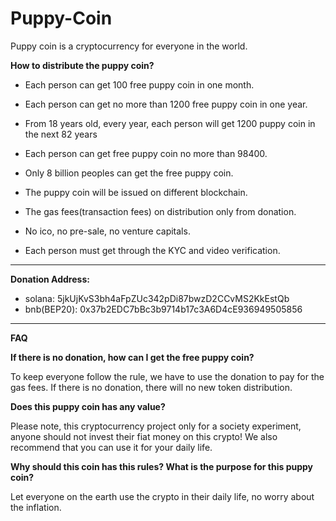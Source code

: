 # Puppy-Coin
Puppy coin is a cryptocurrency for everyone in the world.

**How to distribute the puppy coin?**

* Each person can get 100 free puppy coin in one month.

* Each person can get no more than 1200 free puppy coin in one year.

* From 18 years old, every year, each person will get 1200 puppy coin in the next 82 years 

* Each person can get free puppy coin no more than 98400.

* Only 8 billion peoples can get the free puppy coin.

* The puppy coin will be issued on different blockchain.

* The gas fees(transaction fees) on distribution only from donation.

* No ico, no pre-sale, no venture capitals.

* Each person must get through the KYC and video verification.




* * *

**Donation Address:**

* solana: 5jkUjKvS3bh4aFpZUc342pDi87bwzD2CCvMS2KkEstQb
* bnb(BEP20): 0x37b2EDC7bBc3b9714b17c3A6D4cE936949505856

* * *

**FAQ**

**If there is no donation, how can I get the free puppy coin?**

To keep everyone follow the rule, we have to use the donation to pay for the gas fees. If there is no donation, there will no new token distribution.

**Does this puppy coin has any value?**

Please note, this cryptocurrency project only for a society experiment, anyone should not invest their fiat money on this crypto! We also recommend that you can use it for your daily life. 

**Why should this coin has this rules? What is the purpose for this puppy coin?**

Let everyone on the earth use the crypto in their daily life, no worry about the inflation.
